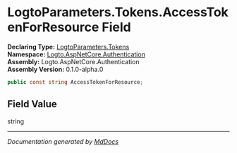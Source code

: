 ﻿<!--  
  <auto-generated>   
    The contents of this file were generated by a tool.  
    Changes to this file may be list if the file is regenerated  
  </auto-generated>   
-->

# LogtoParameters.Tokens.AccessTokenForResource Field

**Declaring Type:** [LogtoParameters.Tokens](../index.md)  
**Namespace:** [Logto.AspNetCore.Authentication](../../../index.md)  
**Assembly:** Logto.AspNetCore.Authentication  
**Assembly Version:** 0.1.0\-alpha.0

```csharp
public const string AccessTokenForResource;
```

## Field Value

string

___

*Documentation generated by [MdDocs](https://github.com/ap0llo/mddocs)*
